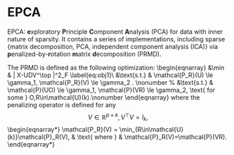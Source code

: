 # EPCA

EPCA: **e**xploratory **P**rinciple **C**omponent **A**nalysis (PCA) for data with inner nature of sparsity. It contains a series of implementations, including sparse \{matrix decomposition, PCA, independent component analysis (ICA)\} via **p**enalized-by-**r**otation **m**atrix **d**ecomposition (PRMD).


The PRMD is defined as the following optimization: 
\begin{eqnarray}
	&\min &  \| X-UDV^\top \|^2_F \label{eq:obj1}\\
	&\text{s.t.} & \mathcal{P_R}(U) \le \gamma_1, \mathcal{P_R}(V) \le \gamma_2 . \nonumber
%	&\text{s.t.} & \mathcal{P}(UO) \le \gamma_1, \mathcal{P}(VR) \le \gamma_2, \text{ for some } O,R\in\mathcal{U}(k).\nonumber 
\end{eqnarray}
where the penalizing operator is defined for any $$V\in\mathbb R ^{p \times k},V^\top V=I_k,$$
\begin{eqnarray*}
\mathcal{P_R}(V) = \min_{R\in\mathcal{U}(k)}\mathcal{P}_R(V), & \text{ where } & \mathcal{P}_R(V)=\mathcal{P}(VR).
\end{eqnarray*}